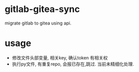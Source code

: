 # gitlab-gitea-sync
migrate gitlab to gitea using api.

# usage
 - 修改文件头部变量, 相关key, 确认token 有相关权
 - 执行py文件, 有重复repo, 会报已存在,跳过. 当前未精细化处理.

# 
